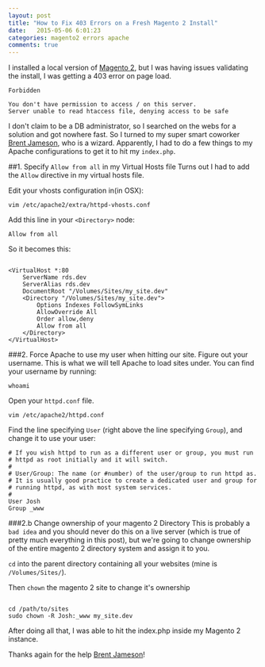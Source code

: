 ```yaml
---
layout: post
title: "How to Fix 403 Errors on a Fresh Magento 2 Install"
date:   2015-05-06 6:01:23
categories: magento2 errors apache
comments: true
---
```

I installed a local version of [Magento 2](https://github.com/magento/magento2), but I was having issues validating the install, I was getting a 403 error on page load.

```console
Forbidden

You don't have permission to access / on this server.
Server unable to read htaccess file, denying access to be safe
```


I don't claim to be a DB administrator, so I searched on the webs for a solution and got nowhere fast. So I turned to my super smart coworker [Brent Jameson](http://www.jamesonnetworks.com/), who is a wizard. Apparently, I had to do a few things to my Apache configurations to get it to hit my `index.php`.

##1. Specify `Allow from all` in my Virtual Hosts file
Turns out I had to add the `Allow` directive in my virtual hosts file.

Edit your vhosts configuration in(in OSX):

```console
vim /etc/apache2/extra/httpd-vhosts.conf
```

Add this line in your `<Directory>` node:

```console
Allow from all
```

So it becomes this:

```console

<VirtualHost *:80
    ServerName rds.dev
    ServerAlias rds.dev
    DocumentRoot "/Volumes/Sites/my_site.dev"
    <Directory "/Volumes/Sites/my_site.dev">
        Options Indexes FollowSymLinks
        AllowOverride All
        Order allow,deny
        Allow from all
    </Directory>
</VirtualHost>
```

###2. Force Apache to use my user when hitting our site.
Figure out your username. This is what we will tell Apache to load sites under. You can find your username by running:

```console
whoami
```

Open your `httpd.conf` file.

```console
vim /etc/apache2/httpd.conf
```

Find the line specifying `User` (right above the line specifying `Group`), and change it to use your user:

```console
# If you wish httpd to run as a different user or group, you must run
# httpd as root initially and it will switch.
#
# User/Group: The name (or #number) of the user/group to run httpd as.
# It is usually good practice to create a dedicated user and group for
# running httpd, as with most system services.
#
User Josh
Group _www
```

###2.b Change ownership of your magento 2 Directory
This is probably a `bad idea` and you should never do this on a live server (which is true of pretty much everything in this post), but we're going to change ownership of the entire magento 2 directory system and assign it to you.

`cd` into the parent directory containing all your websites (mine is `/Volumes/Sites/`).


Then `chown` the magento 2 site to change it's ownership


```console

cd /path/to/sites
sudo chown -R Josh:_www my_site.dev
```

After doing all that, I was able to hit the index.php inside my Magento 2 instance.

Thanks again for the help [Brent Jameson](http://www.jamesonnetworks.com/)!